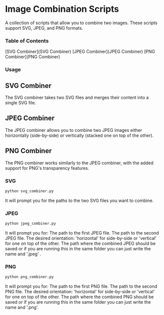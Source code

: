 # Image Combination Scripts
A collection of scripts that allow you to combine two images. These scripts support SVG, JPEG, and PNG formats.

### Table of Contents
[SVG Combiner](SVG Combiner)
[JPEG Combiner](JPEG Combiner)
[PNG Combiner](PNG Combiner)

### Usage

## SVG Combiner
The SVG combiner takes two SVG files and merges their content into a single SVG file.

## JPEG Combiner
The JPEG combiner allows you to combine two JPEG images either horizontally (side-by-side) or vertically (stacked one on top of the other).

## PNG Combiner
The PNG combiner works similarly to the JPEG combiner, with the added support for PNG's transparency features.


### SVG
```python
python svg_combiner.py
```
It will prompt you for the paths to the two SVG files you want to combine.

### JPEG
```python
python jpeg_combiner.py
```

It will prompt you for:
The path to the first JPEG file.
The path to the second JPEG file.
The desired orientation: 'horizontal' for side-by-side or 'vertical' for one on top of the other.
The path where the combined JPEG should be saved or if you are running this in the same folder you can just write the name and '.jpeg' .

### PNG
```python
python png_combiner.py
```

It will prompt you for:
The path to the first PNG file.
The path to the second PNG file.
The desired orientation: 'horizontal' for side-by-side or 'vertical' for one on top of the other.
The path where the combined PNG should be saved or if you are running this in the same folder you can just write the name and '.png'.